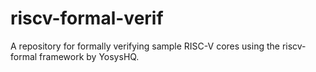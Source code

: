 # riscv-formal-verif
A repository for formally verifying sample RISC-V cores using the riscv-formal framework by YosysHQ.
